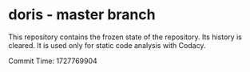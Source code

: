 # doris - master branch

This repository contains the frozen state of the repository.
Its history is cleared. It is used only for static code
analysis with Codacy.

Commit Time: 1727769904